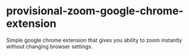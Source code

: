 # provisional-zoom-google-chrome-extension
Simple google chrome extension that gives you ability to zoom instantly without changing browser settings.
